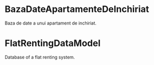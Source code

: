# BazaDateApartamenteDeInchiriat
Baza de date a unui apartament de inchiriat.

# FlatRentingDataModel
Database of a flat renting system.
